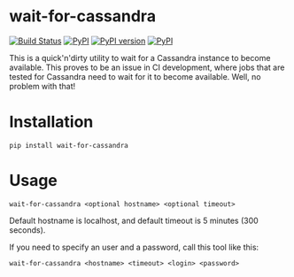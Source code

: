 wait-for-cassandra
==================

[![Build Status](https://travis-ci.org/smok-serwis/wait-for-cassandra.svg)](https://travis-ci.org/smok-serwis/wait-for-cassandra)
[![PyPI](https://img.shields.io/pypi/pyversions/wait-for-cassandra.svg)](https://pypi.python.org/pypi/wait-for-cassandra)
[![PyPI version](https://badge.fury.io/py/wait-for-cassandra.svg)](https://badge.fury.io/py/wait-for-cassandra)
[![PyPI](https://img.shields.io/pypi/implementation/wait-for-cassandra.svg)](https://pypi.python.org/pypi/wait-for-cassandra)

This is a quick'n'dirty utility to wait for a Cassandra instance 
to become available. This proves to be an issue in CI development,
where jobs that are tested for Cassandra need to wait for it
to become available. Well, no problem with that!

# Installation

`pip install wait-for-cassandra`

# Usage

`wait-for-cassandra <optional hostname> <optional timeout>`

Default hostname is localhost, and default timeout is 5 minutes 
(300 seconds).

If you need to specify an user and a password, call this tool like this:

`wait-for-cassandra <hostname> <timeout> <login> <password>`
